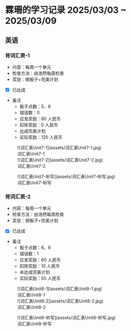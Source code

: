 # 霖珊的学习记录 2025/03/03 ~ 2025/03/09

## 英语

### 背词汇表-1

- 内容：每周一个单元
- 检查方法：由浩然每周检查
- 奖惩：掷骰子+完美计划

- [X] 已达成

- 备注
  - 骰子点数：5、6
  - 错误数：0
  - 应发奖励：60 人民币
  - 扣除奖励：0 人民币
  - 达成完美计划
  - 实际奖励：120 人民币

<figure markdown>
  ![词汇表Unit7-1](assets/词汇表Unit7-1.jpg)
  <figcaption><div class=normal_font>词汇表Unit7-1<div></figcaption>
  ![词汇表Unit7-2](assets/词汇表Unit7-2.jpg)
  <figcaption><div class=normal_font>词汇表Unit7-2<div></figcaption>
</figure>


<figure markdown>
  ![词汇表Unit7-听写](assets/词汇表Unit7-听写.jpg)
  <figcaption><div class=normal_font>词汇表Unit7-听写<div></figcaption>
</figure>

### 背词汇表-2

- 内容：每周一个单元
- 检查方法：由浩然每周检查
- 奖惩：掷骰子+完美计划

- [X] 已达成

- 备注
  - 骰子点数：6、6
  - 错误数：1
  - 应发奖励：60 人民币
  - 扣除奖励：10 人民币
  - 未达成完美计划
  - 实际奖励：50 人民币

<figure markdown>
  ![词汇表Unit8-1](assets/词汇表Unit8-1.jpg)
  <figcaption><div class=normal_font>词汇表Unit8-1<div></figcaption>
  ![词汇表Unit8-2](assets/词汇表Unit8-2.jpg)
  <figcaption><div class=normal_font>词汇表Unit8-2<div></figcaption>
</figure>


<figure markdown>
  ![词汇表Unit8-听写](assets/词汇表Unit8-听写.jpg)
  <figcaption><div class=normal_font>词汇表Unit8-听写<div></figcaption>
</figure>


<style>
    .normal_font {
        font-style: normal;
    }
</style>
